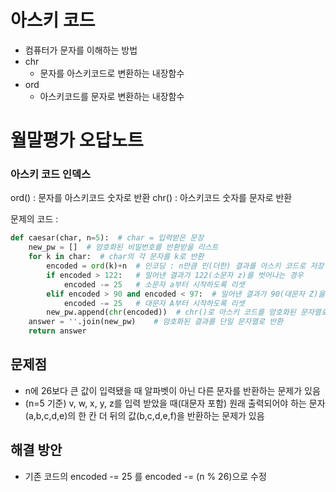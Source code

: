 # 아스키 코드

- 컴퓨터가 문자를 이해하는 방법
- chr
    - 문자를 아스키코드로 변환하는 내장함수
- ord
    - 아스키코드를 문자로 변환하는 내장함수

# 월말평가 오답노트

### 아스키 코드 인덱스

ord() : 문자를 아스키코드 숫자로 반환
chr() : 아스키코드 숫자를 문자로 반환

문제의 코드 :

```python
def caesar(char, n=5):  # char = 입력받은 문장
    new_pw = []  # 암호화된 비밀번호를 반환받을 리스트
    for k in char:  # char의 각 문자를 k로 반환
        encoded = ord(k)+n  # 인코딩 : n만큼 민(더한) 결과를 아스키 코드로 저장
        if encoded > 122:   # 밀어낸 결과가 122(소문자 z)를 벗어나는 경우
            encoded -= 25   # 소문자 a부터 시작하도록 리셋
        elif encoded > 90 and encoded < 97:  # 밀어낸 결과가 90(대문자 Z)을 벗어나는 경우
            encoded -= 25   # 대문자 A부터 시작하도록 리셋
        new_pw.append(chr(encoded))  # chr()로 아스키 코드를 암호화된 문자열로 반환
    answer = ''.join(new_pw)    # 암호화된 결과를 단일 문자열로 반환
    return answer
```

## 문제점

- n에 26보다 큰 값이 입력됐을 때 알파벳이 아닌 다른 문자를 반환하는 문제가 있음
- (n=5 기준) v, w, x, y, z를 입력 받았을 때(대문자 포함) 원래 출력되어야 하는 문자(a,b,c,d,e)의 한 칸 더 뒤의 값(b,c,d,e,f)을 반환하는 문제가 있음

## 해결 방안

- 기존 코드의 encoded -= 25 를 encoded -= (n % 26)으로 수정